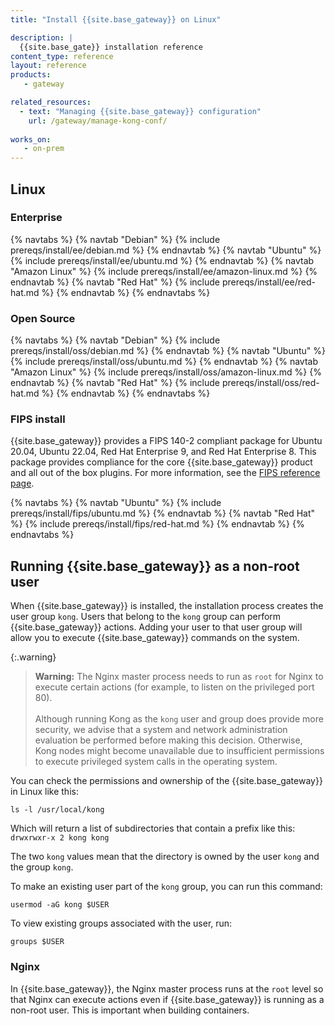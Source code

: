 ```yaml
---
title: "Install {{site.base_gateway}} on Linux"

description: |
  {{site.base_gate}} installation reference
content_type: reference
layout: reference
products:
   - gateway

related_resources:
  - text: "Managing {{site.base_gateway}} configuration"
    url: /gateway/manage-kong-conf/
   
works_on:
   - on-prem
---
```



## Linux
### Enterprise 
{% navtabs %}
{% navtab "Debian" %}
{% include prereqs/install/ee/debian.md %}
{% endnavtab %}
{% navtab "Ubuntu" %}
{% include prereqs/install/ee/ubuntu.md %}
{% endnavtab %}
{% navtab "Amazon Linux" %}
{% include prereqs/install/ee/amazon-linux.md %}
{% endnavtab %}
{% navtab "Red Hat" %}
{% include prereqs/install/ee/red-hat.md %}
{% endnavtab %}
{% endnavtabs %}
### Open Source

{% navtabs %}
{% navtab "Debian" %}
{% include prereqs/install/oss/debian.md %}
{% endnavtab %}
{% navtab "Ubuntu" %}
{% include prereqs/install/oss/ubuntu.md %}
{% endnavtab %}
{% navtab "Amazon Linux" %}
{% include prereqs/install/oss/amazon-linux.md %}
{% endnavtab %}
{% navtab "Red Hat" %}
{% include prereqs/install/oss/red-hat.md %}
{% endnavtab %}
{% endnavtabs %}


### FIPS install

{{site.base_gateway}} provides a FIPS 140-2 compliant package for Ubuntu 20.04, Ubuntu 22.04, Red Hat Enterprise 9, and Red Hat Enterprise 8. This package provides compliance for the core {{site.base_gateway}} product and all out of the box plugins. For more information, see the [FIPS reference page](/gateway/fips/).


{% navtabs %}
{% navtab "Ubuntu" %}
{% include prereqs/install/fips/ubuntu.md %}
{% endnavtab %}
{% navtab "Red Hat" %}
{% include prereqs/install/fips/red-hat.md %}
{% endnavtab %}
{% endnavtabs %}

## Running {{site.base_gateway}} as a non-root user

When {{site.base_gateway}} is installed, the installation process creates the user group `kong`. Users that belong to the `kong` group can perform {{site.base_gateway}} actions. Adding your user to that user group will allow you to execute {{site.base_gateway}} commands on the system.

{:.warning}
> **Warning:** The Nginx master process needs to run as `root` for Nginx to execute certain actions (for example, to listen on the privileged port 80).
> <br><br>
> Although running Kong as the `kong` user and group does provide more security, we advise that a system and network administration evaluation be performed before making this decision. Otherwise, Kong nodes might become unavailable due to insufficient permissions to execute privileged system calls in the operating system.



You can check the permissions and ownership of the {{site.base_gateway}} in Linux like this: 

`ls -l /usr/local/kong`

Which will return a list of subdirectories that contain a prefix like this: 
`drwxrwxr-x 2 kong kong`

The two `kong` values mean that the directory is owned by the user `kong` and the group `kong`. 

To make an existing user part of the `kong` group, you can run this command: 

`usermod -aG kong $USER`

To view existing groups associated with the user, run: 

`groups $USER`


### Nginx

In {{site.base_gateway}}, the Nginx master process runs at the `root` level so that Nginx can execute actions even if {{site.base_gateway}} is running as a non-root user. This is important when building containers.


